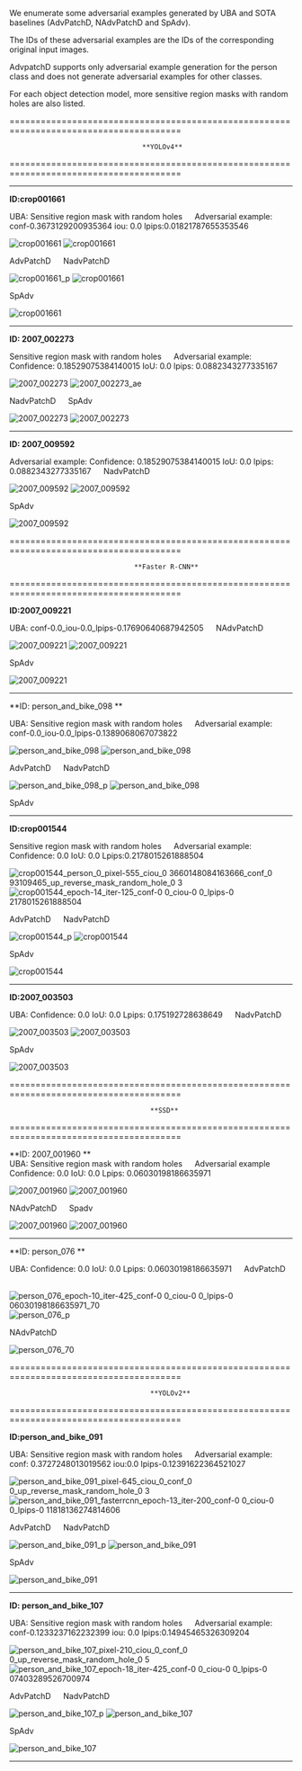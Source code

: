 
We enumerate some adversarial examples generated by UBA and SOTA baselines (AdvPatchD, NAdvPatchD and SpAdv).

The IDs of these adversarial examples are the IDs of the corresponding original input images.

AdvpatchD supports only adversarial example generation for the person class and does not generate adversarial examples for other classes.

For each object detection model, more sensitive region masks with random holes are also listed.






=======================================================================================
                                     
                                     **YOLOv4**
                                     
=======================================================================================



-------------------------------------------------------------------------------------




**ID:crop001661**   


UBA: Sensitive region mask with random holes     &emsp;       Adversarial example:  conf-0.3673129200935364 iou: 0.0 lpips:0.01821787655353546

![crop001661](https://user-images.githubusercontent.com/69624583/229013118-042929a0-46fb-4b93-af4b-9e599db4cb1f.png) ![crop001661](https://user-images.githubusercontent.com/69624583/229013294-27c3c3ca-cc0b-4939-bd19-5e850d2ca041.jpg)



AdvPatchD      &emsp;   NadvPatchD   &emsp; 

![crop001661_p](https://user-images.githubusercontent.com/69624583/229013407-4cca08f6-080a-4093-a5c3-85aa1e7a5d2e.jpg) ![crop001661](https://user-images.githubusercontent.com/69624583/229013531-dbf91a04-8119-445f-81e9-9aa47b3d0336.jpg)  


 SpAdv

![crop001661](https://user-images.githubusercontent.com/69624583/229047933-1cb56839-a096-49b2-b825-2547c2d3ec3f.jpg)

-------------------------------------------------------------------------------------

**ID: 2007_002273** 

Sensitive region mask with random holes    &emsp;  Adversarial example: Confidence: 0.18529075384140015 IoU: 0.0  lpips: 0.0882343277335167


![2007_002273](https://user-images.githubusercontent.com/69624583/229002229-06379118-671a-447d-8118-177c6c0e6a23.jpg)
![2007_002273_ae](https://user-images.githubusercontent.com/69624583/229002294-1f66a38b-7ba0-4739-9122-a3f3b0fa3b76.jpg)



 NadvPatchD   &emsp;     SpAdv

![2007_002273](https://user-images.githubusercontent.com/69624583/229049687-a5572af3-a8d3-477b-ac7f-07956425c5d0.jpg) ![2007_002273](https://user-images.githubusercontent.com/69624583/229092281-af15488b-cb00-4b2e-9485-cad15a5d5e82.jpg)




-------------------------------------------------------------------------------------



**ID: 2007_009592**

 Adversarial example: Confidence: 0.18529075384140015 IoU: 0.0  lpips: 0.0882343277335167    &emsp;   NadvPatchD    

![2007_009592](https://user-images.githubusercontent.com/69624583/229053392-d53134ee-b636-4730-a547-4ffdaf0fa1af.jpg) ![2007_009592](https://user-images.githubusercontent.com/69624583/229430066-17018f45-4a29-449d-9f24-2df428307a40.jpg)



   SpAdv

![2007_009592](https://user-images.githubusercontent.com/69624583/229043230-557b3dc0-cfc3-417e-b0dc-b8b569c33697.jpg)



=======================================================================================

                                   **Faster R-CNN**

=======================================================================================






**ID:2007_009221**   


UBA:       conf-0.0_iou-0.0_lpips-0.17690640687942505      &emsp;    NAdvPatchD 

![2007_009221](https://user-images.githubusercontent.com/69624583/229084976-2b052353-a43b-4969-b32f-06b59a99f8cf.jpg) ![2007_009221](https://user-images.githubusercontent.com/69624583/229085239-7df13db1-7f14-470b-9bb7-1ed73dc643af.jpg)


 SpAdv


![2007_009221](https://user-images.githubusercontent.com/69624583/229085419-4930f9da-1ce4-41b4-8095-185710772e7d.jpg)


-------------------------------------------------------------------------------------


**ID: person_and_bike_098 **

UBA:  Sensitive region mask with random holes  &emsp;  Adversarial example: conf-0.0_iou-0.0_lpips-0.1389068067073822  

![person_and_bike_098](https://user-images.githubusercontent.com/69624583/229003948-3a652d8a-317e-4381-b381-c8a6f31b05a5.jpg) ![person_and_bike_098](https://user-images.githubusercontent.com/69624583/229003592-cb36b229-aea8-41ef-9370-d34f6b3199fb.jpg)




AdvPatchD      &emsp;   NadvPatchD   &emsp;

![person_and_bike_098_p](https://user-images.githubusercontent.com/69624583/229006603-55ede24f-6a88-4626-b83f-985ff8d151a9.jpg) ![person_and_bike_098](https://user-images.githubusercontent.com/69624583/229006811-455c10df-8e65-4a6b-b571-18901ec559d9.jpg)


SpAdv



-------------------------------------------------------------------------------------


**ID:crop001544**

Sensitive region mask with random holes  &emsp;   Adversarial example: Confidence: 0.0  IoU: 0.0  Lpips:0.2178015261888504 

![crop001544_person_0_pixel-555_ciou_0 3660148084163666_conf_0 93109465_up_reverse_mask_random_hole_0 3](https://user-images.githubusercontent.com/69624583/229011600-1780677e-f852-4ce2-929c-6bf880be9c77.png)
![crop001544_epoch-14_iter-125_conf-0 0_ciou-0 0_lpips-0 2178015261888504](https://user-images.githubusercontent.com/69624583/229010715-c96136d1-9581-4300-bcc4-90e00c67e596.jpg)



AdvPatchD      &emsp;   NadvPatchD   &emsp;  

![crop001544_p](https://user-images.githubusercontent.com/69624583/229012166-3c724746-a31b-4862-960f-705bb301fa4c.jpg) ![crop001544](https://user-images.githubusercontent.com/69624583/229012025-eb160fc6-9a51-4339-934d-42b4db0b5fb2.jpg)


SpAdv

![crop001544](https://user-images.githubusercontent.com/69624583/229011923-624cd19a-e154-4684-aa97-32658894f2be.jpg)




-------------------------------------------------------------------------------------




**ID:2007_003503**   


UBA: Confidence: 0.0  IoU: 0.0  Lpips: 0.175192728638649   &emsp;   NadvPatchD 

![2007_003503](https://user-images.githubusercontent.com/69624583/229058024-9da5d7a4-40ee-439b-b0e4-ab4bb5055b7d.jpg)  ![2007_003503](https://user-images.githubusercontent.com/69624583/229056614-6c73bca0-b475-4487-853b-d6fa4d8eec37.jpg) 


  SpAdv
 
![2007_003503](https://user-images.githubusercontent.com/69624583/229020301-444cfa35-f1c0-4781-8f5b-aaff595b7bcf.jpg)




=======================================================================================

                                       **SSD**

=======================================================================================


**ID: 2007_001960 **       
UBA: Sensitive region mask with random holes    &emsp;  Adversarial example   Confidence: 0.0  IoU: 0.0  Lpips: 0.06030198186635971


![2007_001960](https://user-images.githubusercontent.com/69624583/229041021-46f37f14-3f99-4fa8-8a18-6b04b5afb383.png) ![2007_001960](https://user-images.githubusercontent.com/69624583/229040992-66892802-dbd3-41fe-b9d1-67449c3eb310.jpg)  


NAdvPatchD &emsp; Spadv

![2007_001960](https://user-images.githubusercontent.com/69624583/229430317-832588d5-5ace-4a7f-9f2b-6dba7d19f7ec.jpg) ![2007_001960](https://user-images.githubusercontent.com/69624583/229092581-75f5fd89-47c8-4eca-a79e-1a0fae6f2a12.jpg)



-------------------------------------------------------------------------------------



**ID: person_076 **       
    
UBA: Confidence: 0.0  IoU: 0.0  Lpips: 0.06030198186635971     &emsp;   AdvPatchD      &emsp;   

![person_076_epoch-10_iter-425_conf-0 0_ciou-0 0_lpips-0 06030198186635971_70](https://user-images.githubusercontent.com/69624583/229038761-f702c606-4428-48d0-b2c5-fb7366d16645.jpg)
![person_076_p](https://user-images.githubusercontent.com/69624583/229040582-d774e540-49a9-4115-86d5-df70cf486bda.jpg) 


NAdvPatchD

![person_076_70](https://user-images.githubusercontent.com/69624583/229039189-5640bc02-0c47-4085-b1c7-3810370a9564.jpg)





=======================================================================================

                                       **YOLOv2**

=======================================================================================





**ID:person_and_bike_091**   


UBA: Sensitive region mask with random holes     &emsp;       Adversarial example:   conf: 0.3727248013019562  iou:0.0 lpips-0.12391622364521027

![person_and_bike_091_pixel-645_ciou_0_conf_0 0_up_reverse_mask_random_hole_0 3](https://user-images.githubusercontent.com/69624583/229083397-bbf53a94-c5ba-45e8-977c-467c8ba420a7.png)   ![person_and_bike_091_fasterrcnn_epoch-13_iter-200_conf-0 0_ciou-0 0_lpips-0 11818136274814606](https://user-images.githubusercontent.com/69624583/229083522-46011655-2afc-4587-bfe6-8122dd228f25.jpg)



AdvPatchD      &emsp;   NadvPatchD   &emsp; 

![person_and_bike_091_p](https://user-images.githubusercontent.com/69624583/229083692-60d97804-32c0-4385-9dd4-516258272795.jpg) ![person_and_bike_091](https://user-images.githubusercontent.com/69624583/229083786-21b861d1-6843-4b56-acab-d44abafe8b4e.jpg)



 SpAdv


![person_and_bike_091](https://user-images.githubusercontent.com/69624583/229083942-7a984aeb-5d98-46bb-8e52-d9643bad4eca.jpg)



-------------------------------------------------------------------------------------



**ID: person_and_bike_107**   


UBA: Sensitive region mask with random holes     &emsp;       Adversarial example:  conf-0.1233237162232399  iou: 0.0 lpips:0.14945465326309204

![person_and_bike_107_pixel-210_ciou_0_conf_0 0_up_reverse_mask_random_hole_0 5](https://user-images.githubusercontent.com/69624583/229087374-ba14535d-2737-4cc3-9e2e-684bf5f338ca.png)   ![person_and_bike_107_epoch-18_iter-425_conf-0 0_ciou-0 0_lpips-0 07403289526700974](https://user-images.githubusercontent.com/69624583/229087492-5022117a-4330-432a-9ee7-435d35ae6957.jpg)




AdvPatchD      &emsp;   NadvPatchD   &emsp; 

![person_and_bike_107_p](https://user-images.githubusercontent.com/69624583/229087694-d80f97c4-35da-4891-be8f-7a4d3409d45c.jpg)   ![person_and_bike_107](https://user-images.githubusercontent.com/69624583/229087846-5e6df18d-5e93-44d0-9d7f-1acf4e459006.jpg)


 SpAdv


![person_and_bike_107](https://user-images.githubusercontent.com/69624583/229087997-90251577-6af2-4453-be72-46deeda88379.jpg)



-------------------------------------------------------------------------------------




